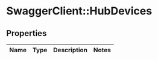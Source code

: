 # SwaggerClient::HubDevices

## Properties
Name | Type | Description | Notes
------------ | ------------- | ------------- | -------------


